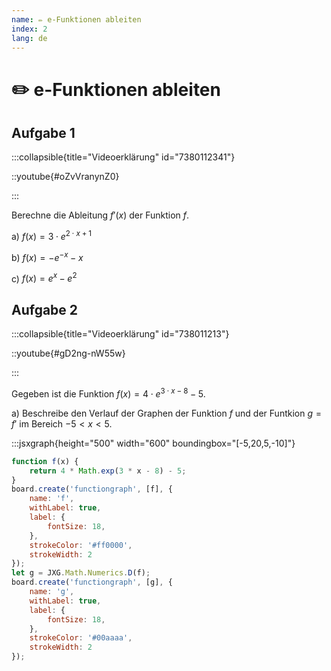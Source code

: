 ```yaml
---
name: ✏️ e-Funktionen ableiten
index: 2
lang: de
---
```


# ✏️ e-Funktionen ableiten

## Aufgabe 1

:::collapsible{title="Videoerklärung" id="7380112341"}

::youtube{#oZvVranynZ0}

:::

Berechne die Ableitung $f'(x)$ der Funktion $f$.

a) $f(x) = 3 \cdot e^{2 \cdot x + 1}$

b) $f(x) = -e^{-x} - x$

c) $f(x) = e^x - e^2$

## Aufgabe 2

:::collapsible{title="Videoerklärung" id="738011213"}

::youtube{#gD2ng-nW55w}

:::

Gegeben ist die Funktion $f(x) = 4 \cdot e^{3 \cdot x - 8} - 5$.

a) Beschreibe den Verlauf der Graphen der Funktion $f$ und der Funtkion $g=f'$ im Bereich $-5 < x < 5$.

:::jsxgraph{height="500" width="600" boundingbox="[-5,20,5,-10]"}

```js
function f(x) {
    return 4 * Math.exp(3 * x - 8) - 5;
}
board.create('functiongraph', [f], {
    name: 'f',
    withLabel: true,
    label: {
        fontSize: 18,
    },
    strokeColor: '#ff0000',
    strokeWidth: 2
});
let g = JXG.Math.Numerics.D(f);
board.create('functiongraph', [g], {
    name: 'g',
    withLabel: true,
    label: {
        fontSize: 18,
    },
    strokeColor: '#00aaaa',
    strokeWidth: 2
});
```